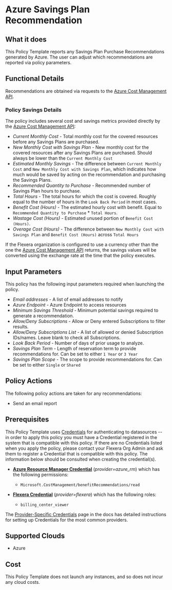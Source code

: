 # Azure Savings Plan Recommendation

## What it does

This Policy Template reports any Savings Plan Purchase Recommendations generated by Azure. The user can adjust which recommendations are reported via policy parameters.

## Functional Details

Recommendations are obtained via requests to the [Azure Cost Management API](https://learn.microsoft.com/en-us/rest/api/cost-management/benefit-recommendations/list?tabs=HTTP).

### Policy Savings Details

The policy includes several cost and savings metrics provided directly by the [Azure Cost Management API](https://learn.microsoft.com/en-us/rest/api/cost-management/benefit-recommendations/list?tabs=HTTP):

- *Current Monthly Cost* - Total monthly cost for the covered resources before any Savings Plans are purchased.
- *New Monthly Cost with Savings Plan* - New monthly cost for the covered resources after any Savings Plans are purchased. Should always be lower than the `Current Monthly Cost`
- *Estimated Monthly Savings* - The difference between `Current Monthly Cost` and `New Monthly Cost with Savings Plan`, which indicates how much would be saved by acting on the recommendation and purchasing the Savings Plans.
- *Recommended Quantity to Purchase* - Recommended number of Savings Plan hours to purchase.
- *Total Hours* - The total hours for which the cost is covered. Roughly equal to the number of hours in the `Look Back Period` in most cases.
- *Benefit Cost (Hours)* - The estimated hourly cost with benefit. Equal to `Recommended Quantity to Purchase` * `Total Hours`.
- *Wastage Cost (Hours)* - Estimated unused portion of `Benefit Cost (Hours)`.
- *Overage Cost (Hours)* - The difference between `New Monthly Cost with Savings Plan` and `Benefit Cost (Hours)` across `Total Hours`

If the Flexera organization is configured to use a currency other than the one the [Azure Cost Management API](https://learn.microsoft.com/en-us/rest/api/cost-management/benefit-recommendations/list?tabs=HTTP) returns, the savings values will be converted using the exchange rate at the time that the policy executes.

## Input Parameters

This policy has the following input parameters required when launching the policy.

- *Email addresses* - A list of email addresses to notify
- *Azure Endpoint* - Azure Endpoint to access resources
- *Minimum Savings Threshold* - Minimum potential savings required to generate a recommendation.
- *Allow/Deny Subscriptions* - Allow or Deny entered Subscriptions to filter results.
- *Allow/Deny Subscriptions List* - A list of allowed or denied Subscription IDs/names. Leave blank to check all Subscriptions.
- *Look Back Period* - Number of days of prior usage to analyze.
- *Savings Plan Term* - Length of reservation term to provide recommendations for. Can be set to either `1 Year` or `3 Year`
- *Savings Plan Scope* - The scope to provide recommendations for. Can be set to either `Single` or `Shared`

## Policy Actions

The following policy actions are taken for any recommendations:

- Send an email report

## Prerequisites

This Policy Template uses [Credentials](https://docs.flexera.com/flexera/EN/Automation/ManagingCredentialsExternal.htm) for authenticating to datasources -- in order to apply this policy you must have a Credential registered in the system that is compatible with this policy. If there are no Credentials listed when you apply the policy, please contact your Flexera Org Admin and ask them to register a Credential that is compatible with this policy. The information below should be consulted when creating the credential(s).

- [**Azure Resource Manager Credential**](https://docs.flexera.com/flexera/EN/Automation/ProviderCredentials.htm#automationadmin_109256743_1124668) (*provider=azure_rm*) which has the following permissions:
  - `Microsoft.CostManagement/benefitRecommendations/read`

- [**Flexera Credential**](https://docs.flexera.com/flexera/EN/Automation/ProviderCredentials.htm) (*provider=flexera*) which has the following roles:
  - `billing_center_viewer`

The [Provider-Specific Credentials](https://docs.flexera.com/flexera/EN/Automation/ProviderCredentials.htm) page in the docs has detailed instructions for setting up Credentials for the most common providers.

## Supported Clouds

- Azure

## Cost

This Policy Template does not launch any instances, and so does not incur any cloud costs.

